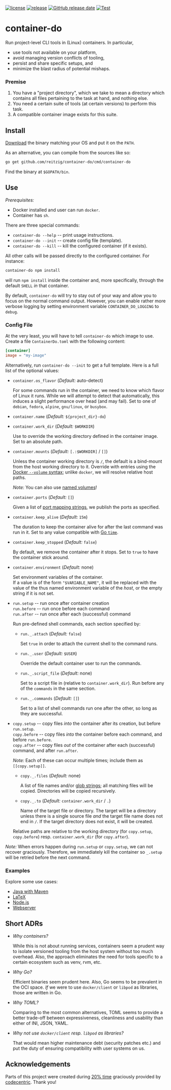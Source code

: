 [![license](https://img.shields.io/github/license/reitzig/container-do.svg)](https://github.com/reitzig/container-do/blob/master/LICENSE)
[![release](https://img.shields.io/github/release/reitzig/container-do.svg)](https://github.com/reitzig/container-do/releases/latest)
[![GitHub release date](https://img.shields.io/github/release-date/reitzig/container-do.svg)](https://github.com/reitzig/container-do/releases)
[![Test](https://github.com/reitzig/container-do/workflows/Tests/badge.svg?branch=master&event=push)](https://github.com/reitzig/container-do/actions?query=workflow%3ATests+branch%3Amaster+event%3Apush++)

# container-do

Run project-level CLI tools in (Linux) containers.
In particular,

 - use tools not available on your platform,
 - avoid managing version conflicts of tooling,
 - persist and share specific setups, and 
 - minimize the blast radius of potential mishaps.

### Premise

 1. You have a "project directory", 
    which we take to mean a directory which contains
    all files pertaining to the task at hand, and
    nothing else.
 2. You need a certain suite of tools (at certain versions)
    to perform this task.
 3. A compatible container image exists for this suite. 


## Install

[Download](https://github.com/reitzig/container-do/releases/latest) 
the binary matching your OS and put it on the `PATH`.

As an alternative, you can compile from the sources like so:

```bash
go get github.com/reitzig/container-do/cmd/container-do
```

Find the binary at `$GOPATH/bin`.

## Use

_Prerequisites:_

 - Docker installed and user can run `docker`.
 - Container has `sh`.

There are three special commands:

 - `container-do --help` -- print usage instructions.
 - `container-do --init` -- create config file (template).
 - `container-do --kill` -- kill the configured container (if it exists).

All other calls will be passed directly to the configured container.
For instance:

```bash
container-do npm install
```

will run `npm install` inside the container and, more specifically,
through the default `SHELL` _in_ that container.

By default, `container-do` will try to stay out of your way and 
allow you to focus on the normal command output.
However, you can enable rather more verbose logging
by setting environment variable `CONTAINER_DO_LOGGING` to `debug`.

### Config File

At the very least, you will have to tell `container-do` which image to use.
Create a file `ContainerDo.toml` with the following content:

```toml
[container]
image = "my-image"
```

Alternatively, run `container-do --init` to get a full template.
Here is a full list of the optional values:

 - `container.os_flavor` (_Default:_ auto-detect)
 
   For some commands run in the container, we need to know which flavor of Linux it runs.
   While we will attempt to detect that automatically, this induces a slight performance
   over head (and may fail).
   Set to one of `debian`, `fedora`, `alpine`, `gnu/linux`, or `busybox`.

 - `container.name` (_Default:_ `${project_dir}-do`)
 
 - `container.work_dir` (_Default:_ `$WORKDIR`)
 
   Use to override the working directory defined in the container image.
   Set to an absolute path.
 
 - `container.mounts`  (_Default:_ `[.:$WORKDIR]` / `[]`)
 
   Unless the container working directory is `/`,
   the default is a bind-mount from the host working directory to it.
   Override with entries using the
     [Docker `--volume` syntax](https://docs.docker.com/storage/bind-mounts/);
   unlike `docker`, we will resolve relative host paths.
   
   _Note:_ You can also use 
     [named volumes](https://docs.docker.com/storage/volumes/#create-and-manage-volumes)!

 - `container.ports`  (_Default:_ `[]`)
 
   Given a list of 
     [port mapping strings](https://docs.docker.com/engine/reference/run/#expose-incoming-ports), 
   we publish the ports as specified. 
 
 - `container.keep_alive` (_Default:_ `15m`)
 
   The duration to keep the container alive for after the last command was run in it.
   Set to any value compatible with [Go `time`](https://pkg.go.dev/time?tab=doc#ParseDuration).

 - `container.keep_stopped` (_Default:_ `false`)
 
   By default, we remove the container after it stops.
   Set to `true` to have the container stick around.

 - `container.environment` (_Default:_ none)
    
    Set environment variables of the container.  
    If a value is of the form `"$VARIABLE_NAME"`,
    it will be replaced with the value of the thus named environment variable of the _host_,
    or the empty string if it is not set.

 - `run.setup` -- run once after container creation  
   `run.before` -- run once before each command  
   `run.after` -- run once after each (successful) command
   
    Run pre-defined shell commands, each section specified by:
    
    - `run._.attach` (_Default:_ `false`)
    
      Set `true` in order to attach the current shell to the command runs.
    
    - `run._.user` (_Default:_ `$USER`)
    
      Override the default container user to run the commands.
       
    - `run._.script_file` (_Default:_ none)   
    
      Set to a script file in (relative to `container.work_dir`).
      Run before any of the `commands` in the same section.
      
    - `run._.commands` (_Default:_ `[]`)
    
      Set to a list of shell commands run one after the other,
      so long as they are successful.

 - `copy.setup` -- copy files _into_ the container after its creation, but before `run.setup`.  
   `copy.before` -- copy files _into_ the container before each command, and before `run.before`.    
   `copy.after` -- copy files _out_ of the container after each (successful) command, and after `run.after`.
   
   _Note:_ Each of these can occur multiple times; include them as `[[copy.setup]]`.
   
    - `copy._.files` (_Default:_ none)
      
      A list of file names and/or [glob strings](https://en.wikipedia.org/wiki/Glob_(programming));
      all matching files will be copied.
      Directories will be copied recursively.
      
    - `copy._.to` (_Default:_ `container.work_dir` / `.`)
      
      Name of the target file or directory.
      The target will be a directory unless there is a single source file _and_ 
      the target file name does not end in `/`.
      If the target directory does not exist, it will be created.

   Relative paths are relative to the working directory (for `copy.setup`, `copy.before`) resp.
   `container.work_dir` (for `copy.after`).

_Note:_ When errors happen during `run.setup` or `copy.setup`, we can not recover graciously.
Therefore, we immediately kill the container so `_.setup` will be retried before the next command.
   

### Examples

Explore some use cases:

 - [Java with Maven](examples/java)
 - [LaTeX](examples/latex)
 - [Node.js](examples/node)
 - [Webserver](examples/nginx)


## Short ADRs

 - _Why containers?_
   
   While this is not about running services, containers seem a prudent way
   to isolate versioned tooling from the host system without too much overhead.
   Also, the approach eliminates the need for tools specific to a certain ecosystem
   such as venv, rvm, etc.
   
 - _Why Go?_
   
   Efficient binaries seem prudent here.
   Also, Go seems to be prevalent in the OCI space.
   _If_ we were to use `docker/client` or `libpod` as libraries, 
   those are written in Go.
   
 - _Why TOML?_  
   
   Comparing to the most common alternatives, 
   TOML seems to provide a better trade-off between expressiveness, cleanliness and usability 
   than either of INI, JSON, YAML.
    
 - _Why not use `docker/client` resp. `libpod` as libraries?_
 
   That would mean higher maintenance debt (security patches etc.) and
   put the duty of ensuring compatibility with user systems on us.


## Acknowledgements

Parts of this project were created during 
    [20% time](https://en.wikipedia.org/wiki/20%25_Project) 
graciously provided by 
    [codecentric](https://codecentric.de).
Thank you!
